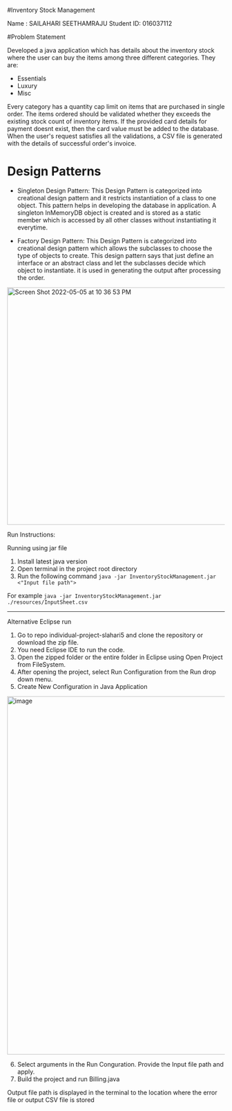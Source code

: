 #Inventory Stock Management

Name : SAILAHARI SEETHAMRAJU
Student ID: 016037112

#Problem Statement

Developed a java application which has details about the inventory stock where the user can buy the items among three different categories. They are:
* Essentials
* Luxury
* Misc

Every category has a quantity cap limit on items that are purchased in single order. The items ordered should be validated whether they exceeds the existing stock count of inventory items. If the provided card details for payment doesnt exist, then the card value must be added to the database. When the user's request satisfies all the validations, a CSV file is generated with the details of successful order's invoice. 


# Design Patterns

* Singleton Design Pattern: This Design Pattern is categorized into creational design pattern and it restricts instantiation of a class to one object. This pattern helps in developing the database in application. A singleton InMemoryDB object is created and is stored as a static member which is accessed by all other classes without instantiating it everytime.



* Factory Design Pattern: This Design Pattern is categorized into creational design pattern which allows the subclasses to choose the type of objects to create. This design pattern says that just define an interface or an abstract class and let the subclasses decide which object to instantiate. it is used in generating the output after processing the order. 


<img width="548" alt="Screen Shot 2022-05-05 at 10 36 53 PM" src="https://user-images.githubusercontent.com/99698941/167073395-8eb10fd5-85e6-4855-b3f7-3f1c57b042a9.png">




Run Instructions:

Running using jar file
1. Install latest java version
2. Open terminal in the project root directory
3. Run the following command
`java -jar InventoryStockManagement.jar <"Input file path">`

For example
`java -jar InventoryStockManagement.jar ./resources/InputSheet.csv`


------------------------

Alternative Eclipse run
1. Go to repo individual-project-slahari5 and clone the repository or download the zip file.
2. You need Eclipse IDE to run the code.
3. Open the zipped folder or the entire folder in Eclipse using Open Project from FileSystem.
4. After opening the project, select Run Configuration from the Run drop down menu.
5. Create New Configuration in Java Application 

<img width="827" alt="image" src="https://user-images.githubusercontent.com/99698941/167069381-6d06c1b0-f746-48b4-94ea-939b07d0dd92.png">

6. Select arguments in the Run Conguration. Provide the Input file path and apply.
7. Build the project and run Billing.java

Output file path is displayed in the terminal to the location where the error file or output CSV file is stored

